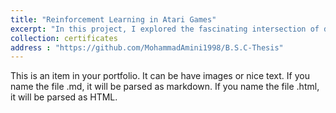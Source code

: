 ```yaml
---
title: "Reinforcement Learning in Atari Games"
excerpt: "In this project, I explored the fascinating intersection of deep learning and RL by implementing SARSA and Q-Learning and Double Q-Learning algorithms with deep neural networks."
collection: certificates
address : "https://github.com/MohammadAmini1998/B.S.C-Thesis"
---
```


This is an item in your portfolio. It can be have images or nice text. If you name the file .md, it will be parsed as markdown. If you name the file .html, it will be parsed as HTML. 
